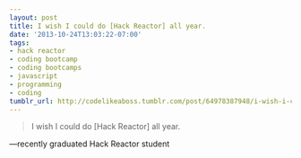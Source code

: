 ```yaml
---
layout: post
title: I wish I could do [Hack Reactor] all year.
date: '2013-10-24T13:03:22-07:00'
tags:
- hack reactor
- coding bootcamp
- coding bootcamps
- javascript
- programming
- coding
tumblr_url: http://codelikeaboss.tumblr.com/post/64978387948/i-wish-i-could-do-hack-reactor-all-year
---
```


> I wish I could do [Hack Reactor] all year.

—recently graduated Hack Reactor student
